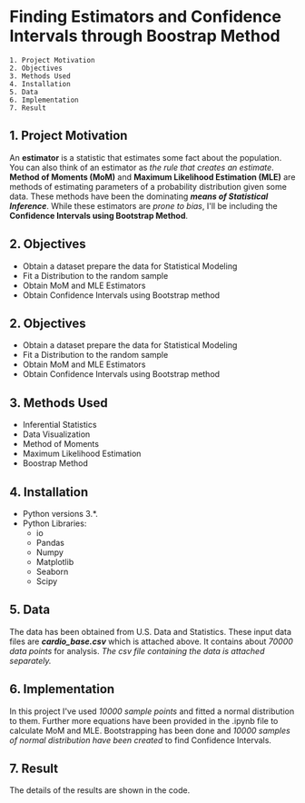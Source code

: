 
# Finding Estimators and Confidence Intervals through Boostrap Method
    1. Project Motivation
    2. Objectives
    3. Methods Used
    4. Installation
    5. Data
    6. Implementation
    7. Result
## 1. Project Motivation
An **estimator** is a statistic that estimates some fact about the population. You can also think of an estimator as *the rule that creates an estimate*. **Method of Moments (MoM)** and **Maximum Likelihood Estimation (MLE)** are methods of estimating parameters of a probability distribution given some data. These methods have been the dominating ***means of Statistical Inference***. While these estimators are *prone to bias*, I'll be including the **Confidence Intervals using Bootstrap Method**.
##    2. Objectives
*   Obtain a dataset prepare the data for Statistical Modeling
*   Fit a Distribution to the random sample
*   Obtain MoM and MLE Estimators
*   Obtain Confidence Intervals using Bootstrap method
##    2. Objectives
*   Obtain a dataset prepare the data for Statistical Modeling
*   Fit a Distribution to the random sample
*   Obtain MoM and MLE Estimators
*   Obtain Confidence Intervals using Bootstrap method
## 3. Methods Used
* Inferential Statistics
* Data Visualization
* Method of Moments
* Maximum Likelihood Estimation
* Boostrap Method
## 4. Installation
* Python versions 3.*.
* Python Libraries:
    * io
    * Pandas
    * Numpy
    * Matplotlib
    * Seaborn
    * Scipy
## 5. Data
The data has been obtained from U.S. Data and Statistics. These input data files are ***cardio_base.csv*** which is attached above. It contains about *70000 data points* for analysis.
*The csv file containing the data is attached separately.*
## 6. Implementation
In this project I've used *10000 sample points* and fitted a normal distribution to them. Further more equations have been provided in the .ipynb file to calculate MoM and MLE. Bootstrapping has been done and *10000 samples of normal distribution have been created* to find Confidence Intervals.
## 7. Result
The details of the results are shown in the code.
